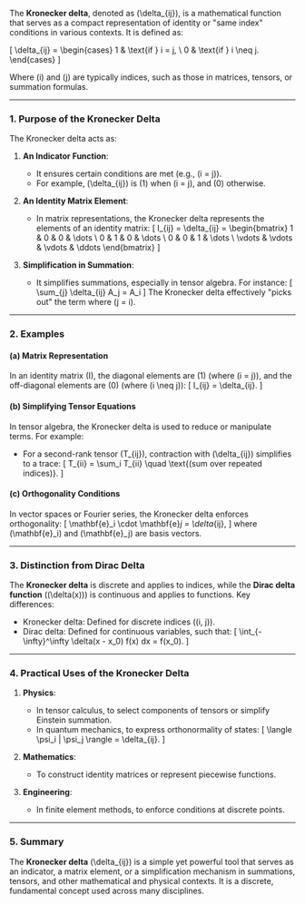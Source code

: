 The **Kronecker delta**, denoted as \(\delta_{ij}\), is a mathematical function that serves as a compact representation of identity or "same index" conditions in various contexts. It is defined as:

\[
\delta_{ij} =
\begin{cases}
1 & \text{if } i = j, \\
0 & \text{if } i \neq j.
\end{cases}
\]

Where \(i\) and \(j\) are typically indices, such as those in matrices, tensors, or summation formulas.

---

### **1. Purpose of the Kronecker Delta**
The Kronecker delta acts as:
1. **An Indicator Function**:
   - It ensures certain conditions are met (e.g., \(i = j\)).
   - For example, \(\delta_{ij}\) is \(1\) when \(i = j\), and \(0\) otherwise.

2. **An Identity Matrix Element**:
   - In matrix representations, the Kronecker delta represents the elements of an identity matrix:
     \[
     I_{ij} = \delta_{ij} =
     \begin{bmatrix}
     1 & 0 & 0 & \dots \\
     0 & 1 & 0 & \dots \\
     0 & 0 & 1 & \dots \\
     \vdots & \vdots & \vdots & \ddots
     \end{bmatrix}
     \]

3. **Simplification in Summation**:
   - It simplifies summations, especially in tensor algebra. For instance:
     \[
     \sum_{j} \delta_{ij} A_j = A_i
     \]
     The Kronecker delta effectively "picks out" the term where \(j = i\).

---

### **2. Examples**
#### (a) **Matrix Representation**
In an identity matrix \(I\), the diagonal elements are \(1\) (where \(i = j\)), and the off-diagonal elements are \(0\) (where \(i \neq j\)):
\[
I_{ij} = \delta_{ij}.
\]

#### (b) **Simplifying Tensor Equations**
In tensor algebra, the Kronecker delta is used to reduce or manipulate terms. For example:
- For a second-rank tensor \(T_{ij}\), contraction with \(\delta_{ij}\) simplifies to a trace:
  \[
  T_{ii} = \sum_i T_{ii} \quad \text{(sum over repeated indices)}.
  \]

#### (c) **Orthogonality Conditions**
In vector spaces or Fourier series, the Kronecker delta enforces orthogonality:
\[
\mathbf{e}_i \cdot \mathbf{e}_j = \delta_{ij},
\]
where \(\mathbf{e}_i\) and \(\mathbf{e}_j\) are basis vectors.

---

### **3. Distinction from Dirac Delta**
The **Kronecker delta** is discrete and applies to indices, while the **Dirac delta function** (\(\delta(x)\)) is continuous and applies to functions. Key differences:
- Kronecker delta: Defined for discrete indices (\(i, j\)).
- Dirac delta: Defined for continuous variables, such that:
  \[
  \int_{-\infty}^\infty \delta(x - x_0) f(x) dx = f(x_0).
  \]

---

### **4. Practical Uses of the Kronecker Delta**
1. **Physics**:
   - In tensor calculus, to select components of tensors or simplify Einstein summation.
   - In quantum mechanics, to express orthonormality of states:
     \[
     \langle \psi_i | \psi_j \rangle = \delta_{ij}.
     \]

2. **Mathematics**:
   - To construct identity matrices or represent piecewise functions.

3. **Engineering**:
   - In finite element methods, to enforce conditions at discrete points.

---

### **5. Summary**
The **Kronecker delta** \(\delta_{ij}\) is a simple yet powerful tool that serves as an indicator, a matrix element, or a simplification mechanism in summations, tensors, and other mathematical and physical contexts. It is a discrete, fundamental concept used across many disciplines.

